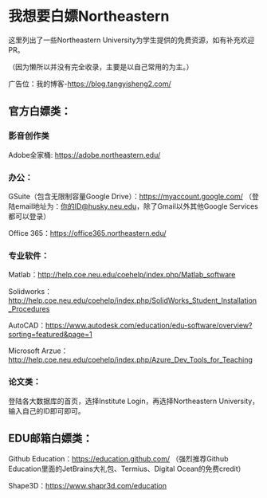 # 我想要白嫖Northeastern
这里列出了一些Northeastern University为学生提供的免费资源，如有补充欢迎PR。

（因为懒所以并没有完全收录，主要是以自己常用的为主。）

广告位：我的博客-https://blog.tangyisheng2.com/
## 官方白嫖类：

### 影音创作类

Adobe全家桶: https://adobe.northeastern.edu/

### 办公：

GSuite（包含无限制容量Google Drive）：https://myaccount.google.com/ （登陆email地址为：你的ID@husky.neu.edu，除了Gmail以外其他Google Services都可以登录）

Office 365：https://office365.northeastern.edu/

### 专业软件：

Matlab：http://help.coe.neu.edu/coehelp/index.php/Matlab_software

Solidworks：http://help.coe.neu.edu/coehelp/index.php/SolidWorks_Student_Installation_Procedures

AutoCAD：https://www.autodesk.com/education/edu-software/overview?sorting=featured&page=1

Microsoft Arzue：http://help.coe.neu.edu/coehelp/index.php/Azure_Dev_Tools_for_Teaching

### 论文类：

登陆各大数据库的首页，选择Institute Login，再选择Northeastern University，输入自己的ID即可即可。

## EDU邮箱白嫖类：

Github Education：https://education.github.com/ （强烈推荐Github Education里面的JetBrains大礼包、Termius、Digital Ocean的免费credit）

Shape3D：https://www.shapr3d.com/education
